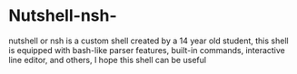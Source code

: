 # Nutshell-nsh-
nutshell or nsh is a custom shell created by a 14 year old student, this shell is equipped with bash-like parser features, built-in commands, interactive line editor, and others, I hope this shell can be useful
